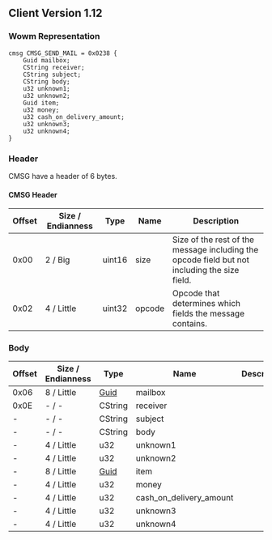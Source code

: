 ## Client Version 1.12

### Wowm Representation
```rust,ignore
cmsg CMSG_SEND_MAIL = 0x0238 {
    Guid mailbox;
    CString receiver;
    CString subject;
    CString body;
    u32 unknown1;
    u32 unknown2;
    Guid item;
    u32 money;
    u32 cash_on_delivery_amount;
    u32 unknown3;
    u32 unknown4;
}
```
### Header
CMSG have a header of 6 bytes.

#### CMSG Header
| Offset | Size / Endianness | Type   | Name   | Description |
| ------ | ----------------- | ------ | ------ | ----------- |
| 0x00   | 2 / Big           | uint16 | size   | Size of the rest of the message including the opcode field but not including the size field.|
| 0x02   | 4 / Little        | uint32 | opcode | Opcode that determines which fields the message contains.|
### Body
| Offset | Size / Endianness | Type | Name | Description |
| ------ | ----------------- | ---- | ---- | ----------- |
| 0x06 | 8 / Little | [Guid](../spec/packed-guid.md) | mailbox |  |
| 0x0E | - / - | CString | receiver |  |
| - | - / - | CString | subject |  |
| - | - / - | CString | body |  |
| - | 4 / Little | u32 | unknown1 |  |
| - | 4 / Little | u32 | unknown2 |  |
| - | 8 / Little | [Guid](../spec/packed-guid.md) | item |  |
| - | 4 / Little | u32 | money |  |
| - | 4 / Little | u32 | cash_on_delivery_amount |  |
| - | 4 / Little | u32 | unknown3 |  |
| - | 4 / Little | u32 | unknown4 |  |
